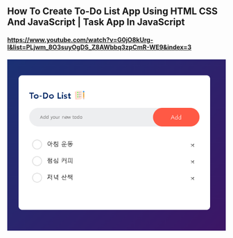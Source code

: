 ## How To Create To-Do List App Using HTML CSS And JavaScript | Task App In JavaScript

#### <https://www.youtube.com/watch?v=G0jO8kUrg-I&list=PLjwm_8O3suyOgDS_Z8AWbbq3zpCmR-WE9&index=3>

#### ![캡쳐](images/capture.png)
